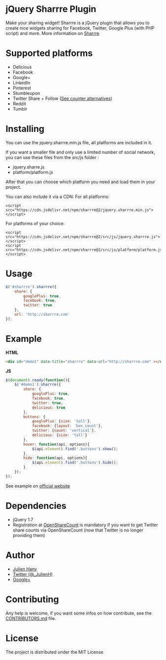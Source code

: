 # jQuery Sharrre Plugin
Make your sharing widget! Sharrre is a jQuery plugin that allows you to create nice widgets sharing for Facebook, Twitter, Google Plus (with PHP script) and more. More information on [Sharrre](http://sharrre.com/#demos)

# Supported platforms
* Delicious
* Facebook
* Google+
* LinkedIn
* Pinterest
* Stumbleupon
* Twitter Share + Follow ([See counter alternatives](doc/twitter-counter.md))
* Reddit
* Tumblr

# Installing

You can use the jquery.sharrre.min.js file, all platforms are included in it.

If you want a smaller file and only use a limited number of social network, you can use these files from the src/js folder :
* jquery.sharre.js
* platform/platform.js

After that you can choose which platform you need and load them in your project.

You can also include it via a CDN: 
For all platforms:

```
<script src="https://cdn.jsdelivr.net/npm/sharrre@2/jquery.sharrre.min.js"></script>
```

For platforms of your choice:
```
<script src="https://cdn.jsdelivr.net/npm/sharrre@2/src/js/jquery.sharrre.js"></script>
<script src="https://cdn.jsdelivr.net/npm/sharrre@2/src/js/platform/platform.js"></script>
```

# Usage

```javascript
$('#sharrre').sharrre({
    share: {
        googlePlus: true,
        facebook: true,
        twitter: true
    },
    url: 'http://sharrre.com'
});
```

# Example
**HTML**

```html
<div id="demo1" data-title="sharrre" data-url="http://sharrre.com" ></div>
```

**JS**

```javascript
$(document).ready(function(){
    $('#demo1').sharrre({
        share: {
            googlePlus: true,
            facebook: true,
            twitter: true,
            delicious: true
        },
        buttons: {
            googlePlus: {size: 'tall'},
            facebook: {layout: 'box_count'},
            twitter: {count: 'vertical'},
            delicious: {size: 'tall'}
        },
        hover: function(api, options){
            $(api.element).find('.buttons').show();
        },
        hide: function(api, options){
            $(api.element).find('.buttons').hide();
        }
    });
});
```

See example on [official website](http://sharrre.com/#demos)

# Dependencies
* jQuery 1.7
* Registration at [OpenShareCount](http://opensharecount.com) is mandatory if you want to get Twitter share counts via OpenShareCount (now that Twitter is no longer providing them)

# Author
- [Julien Hany](http://hany.fr)
- [Twitter (@_JulienH)](http://twitter.com/_JulienH)
- [Google+](http://plus.google.com/111637545317893682325)

# Contributing

Any help is welcome, if you want some infos on how contribute, see the [CONTRIBUTORS.md](CONTRIBUTORS.md) file.

# License 

The project is distributed under the MIT License
